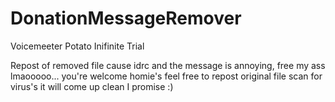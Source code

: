 # DonationMessageRemover
Voicemeeter Potato Inifinite Trial

Repost of removed file cause idrc and the message is annoying, free my ass lmaooooo... you're welcome homie's feel free to repost original file scan for virus's
it will come up clean I promise :)
